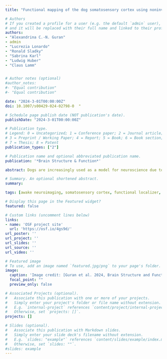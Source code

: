```yaml
---
title: "Functional mapping of the dog somatosensory cortex using noninvasive fMRI and in vivo touch"

# Authors
# If you created a profile for a user (e.g. the default `admin` user), write the username (folder name) here 
# and it will be replaced with their full name and linked to their profile.
authors: 
- "Alexandrina C.-N. Guran"
- admin
- "Lucrezia Lonardo"
- "Ronald Sladky"
- "Sabrina Karl"
- "Ludwig Huber"
- "Claus Lamm"


# Author notes (optional)
#author_notes:
#- "Equal contribution"
#- "Equal contribution"

date: "2024-3-01T00:00:00Z"
doi: 10.1007/s00429-024-02798-0  "

# Schedule page publish date (NOT publication's date).
publishDate: "2024-3-01T00:00:00Z"

# Publication type.
# Legend: 0 = Uncategorized; 1 = Conference paper; 2 = Journal article;
# 3 = Preprint / Working Paper; 4 = Report; 5 = Book; 6 = Book section;
# 7 = Thesis; 8 = Patent
publication_types: ["2"]

# Publication name and optional abbreviated publication name.
publication: '*Brain Structure & Function*'

abstract: Dogs are increasingly used as a model for neuroscience due to their ability to undergo functional MRI fully awake and unrestrained, after extensive behavioral training. Still, we know rather little about dogs’ basic functional neuroanatomy, including how basic perceptual and motor functions are localized in their brains. This is a major shortcoming in interpreting activations obtained in dog fMRI. The aim of this preregistered study was to localize areas associated with somatosensory processing. To this end, we touched N = 22 dogs undergoing fMRI scanning on their left and right flanks using a wooden rod. We identified activation in anatomically defined primary and secondary somatosensory areas (SI and SII), lateralized to the contralateral hemisphere depending on the side of touch, and importantly also activation beyond SI and SII, in the cingulate cortex, right cerebellum and vermis, and the sylvian gyri. These activations may partly relate to motor control (cerebellum, cingulate), but also potentially to higher-order cognitive processing of somatosensory stimuli (rostral sylvian gyri), and the affective aspects of the stimulation (cingulate). We also found evidence for individual side biases in a vast majority of dogs in our sample, pointing at functional lateralization of somatosensory processing. These findings not only provide further evidence that fMRI is suited to localize neuro-cognitive processing in dogs, but also expand our understanding of in vivo touch processing in mammals, beyond classically defined primary and secondary somatosensory cortices.

# Summary. An optional shortened abstract.
summary: 

tags: [awake neuroimaging, somatosensory cortex, functional localizer, dogs]

# Display this page in the Featured widget?
featured: false

# Custom links (uncomment lines below)
links:
- name: 'OSF project site'
  url: 'https://osf.io/4gs9d/'
url_poster: ''
url_project: ''
url_slides: ''
url_source: ''
url_video: ''

# Featured image
# To use, add an image named `featured.jpg/png` to your page's folder. 
image:
  caption: 'Image credit: [Guran et al. 2024, Brain Structure and Function] (https://doi.org/10.1007/s00429-024-02798-0'
  focal_point: ""
  preview_only: false

# Associated Projects (optional).
#   Associate this publication with one or more of your projects.
#   Simply enter your project's folder or file name without extension.
#   E.g. `internal-project` references `content/project/internal-project/index.md`.
#   Otherwise, set `projects: []`.
projects: []

# Slides (optional).
#   Associate this publication with Markdown slides.
#   Simply enter your slide deck's filename without extension.
#   E.g. `slides: "example"` references `content/slides/example/index.md`.
#   Otherwise, set `slides: ""`.
#slides: example
---
```


